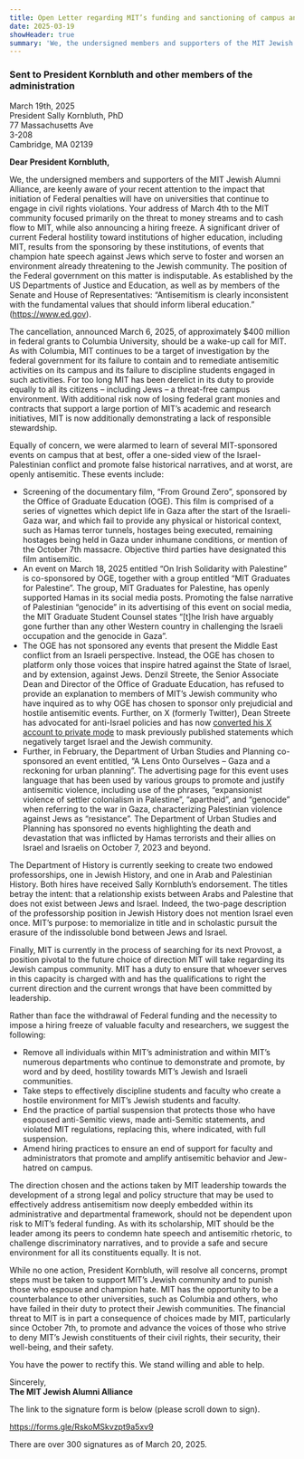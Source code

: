 ```yaml
---
title: Open Letter regarding MIT’s funding and sanctioning of campus antisemitism
date: 2025-03-19
showHeader: true
summary: 'We, the undersigned members and supporters of the MIT Jewish Alumni Alliance, are keenly aware of your recent attention to the impact that initiation of Federal penalties will have on universities that continue to engage in civil rights violations. Your address of March 4th to the MIT community focused primarily on the threat to money streams and to cash flow to MIT, while also announcing a hiring freeze. A significant driver of current Federal hostility toward institutions of higher education, including MIT, results from the sponsoring by these institutions, of events that champion hate speech against Jews which serve to foster and worsen an environment already threatening to the Jewish community. The position of the Federal government on this matter is indisputable. As established by the US Departments of Justice and Education, as well as by members of the Senate and House of Representatives: “Antisemitism is clearly inconsistent with the fundamental values that should inform liberal education.”'
---
```


### Sent to President Kornbluth and other members of the administration

March 19th, 2025\
President Sally Kornbluth, PhD\
77 Massachusetts Ave\
3-208\
Cambridge, MA 02139

**Dear President Kornbluth,**

We, the undersigned members and supporters of the MIT Jewish Alumni Alliance, are keenly aware of your recent attention to the impact that initiation of Federal penalties will have on universities that continue to engage in civil rights violations. Your address of March 4th to the MIT community focused primarily on the threat to money streams and to cash flow to MIT, while also announcing a hiring freeze. A significant driver of current Federal hostility toward institutions of higher education, including MIT, results from the sponsoring by these institutions, of events that champion hate speech against Jews which serve to foster and worsen an environment already threatening to the Jewish community. The position of the Federal government on this matter is indisputable. As established by the US Departments of Justice and Education, as well as by members of the Senate and House of Representatives: “Antisemitism is clearly inconsistent with the fundamental values that should inform liberal education.”
(https://www.ed.gov).

The cancellation, announced March 6, 2025, of approximately $400 million in federal grants to Columbia University, should be a wake-up call for MIT. As with Columbia, MIT continues to be a target of investigation by the federal government for its failure to contain and to remediate antisemitic activities on its campus and its failure to discipline students engaged in such activities. For too long MIT has been derelict in its duty to provide equally to all its citizens – including Jews – a threat-free campus environment. With additional risk now of losing federal grant monies and contracts that support a large portion of MIT’s academic and research initiatives, MIT is now additionally demonstrating a lack of responsible stewardship.

Equally of concern, we were alarmed to learn of several MIT-sponsored events on campus that at best, offer a one-sided view of the Israel-Palestinian conflict and promote false historical narratives, and at worst, are openly antisemitic. These events include:
- Screening of the documentary film, “From Ground Zero”, sponsored by the Office of Graduate Education (OGE). This film is comprised of a series of vignettes which depict life in Gaza after the start of the Israeli-Gaza war, and which fail to provide any physical or historical context, such as Hamas terror tunnels, hostages being executed, remaining hostages being held in Gaza under inhumane conditions, or mention of the October 7th massacre. Objective third parties have designated this film antisemitic.
- An event on March 18, 2025 entitled “On Irish Solidarity with Palestine” is co-sponsored by OGE, together with a group entitled “MIT Graduates for Palestine”. The group, MIT Graduates for Palestine, has openly supported Hamas in its social media posts. Promoting the false narrative of Palestinian “genocide” in its advertising of this event on social media, the MIT Graduate Student Counsel states “[t]he Irish have arguably gone further than any other Western country in challenging the Israeli occupation and the genocide in Gaza”.
- The OGE has not sponsored any events that present the Middle East conflict from an Israeli perspective. Instead, the OGE has chosen to platform only those voices that inspire hatred against the State of Israel, and by extension, against Jews. Denzil Streete, the Senior Associate Dean and Director of the Office of Graduate Education, has refused to provide an explanation to members of MIT’s Jewish community who have inquired as to why OGE has chosen to sponsor only prejudicial and hostile antisemitic
events. Further, on X (formerly Twitter), Dean Streete has advocated for anti-Israel policies and has now [converted his X account to private mode](https://x.com/denstreete) to mask previously published statements which negatively target Israel and the Jewish community.
- Further, in February, the Department of Urban Studies and Planning co-sponsored an event entitled, “A Lens Onto Ourselves – Gaza and a reckoning for urban planning”. The advertising page for this event uses language that has been used by various groups to promote and justify antisemitic violence, including use of the phrases, “expansionist violence of settler colonialism in Palestine”, “apartheid”, and “genocide” when referring to the war in Gaza, characterizing Palestinian violence against Jews as “resistance”. The Department of Urban Studies and Planning has sponsored no events highlighting the death and devastation that was inflicted by Hamas terrorists and their allies on Israel and Israelis on October 7, 2023 and beyond.

The Department of History is currently seeking to create two endowed professorships, one in Jewish History, and one in Arab and Palestinian History. Both hires have received Sally Kornbluth’s endorsement. The titles betray the intent: that a relationship exists between Arabs and Palestine that does not exist between Jews and Israel. Indeed, the two-page description of
the professorship position in Jewish History does not mention Israel even once. MIT’s purpose: to memorialize in title and in scholastic pursuit the erasure of the indissoluble bond between Jews and Israel.

Finally, MIT is currently in the process of searching for its next Provost, a position pivotal to the future choice of direction MIT will take regarding its Jewish campus community. MIT has a duty to ensure that whoever serves in this capacity is charged with and has the qualifications to right the current direction and the current wrongs that have been committed by leadership.

Rather than face the withdrawal of Federal funding and the necessity to impose a hiring freeze of valuable faculty and researchers, we suggest the following:
- Remove all individuals within MIT’s administration and within MIT’s numerous departments who continue to demonstrate and promote, by word and by deed, hostility towards MIT’s Jewish and Israeli communities.
- Take steps to effectively discipline students and faculty who create a hostile environment for MIT’s Jewish students and faculty.
- End the practice of partial suspension that protects those who have espoused anti-Semitic views, made anti-Semitic statements, and violated MIT regulations, replacing this, where indicated, with full suspension.
- Amend hiring practices to ensure an end of support for faculty and administrators that promote and amplify antisemitic behavior and Jew-hatred on campus.

The direction chosen and the actions taken by MIT leadership towards the development of a strong legal and policy structure that may be used to effectively address antisemitism now deeply embedded within its administrative and departmental framework, should not be dependent upon risk to MIT’s federal funding. As with its scholarship, MIT should be the leader
among its peers to condemn hate speech and antisemitic rhetoric, to challenge discriminatory narratives, and to provide a safe and secure environment for all its constituents equally. It is not.

While no one action, President Kornbluth, will resolve all concerns, prompt steps must be taken to support MIT’s Jewish community and to punish those who espouse and champion hate. MIT has the opportunity to be a counterbalance to other universities, such as Columbia and others, who have failed in their duty to protect their Jewish communities. The financial threat to MIT is in part a consequence of choices made by MIT, particularly since October 7th, to promote and advance the voices of those who strive to deny MIT’s Jewish constituents of their civil rights, their security, their well-being, and their safety.

You have the power to rectify this. We stand willing and able to help.

Sincerely,\
**The MIT Jewish Alumni Alliance**

The link to the signature form is below (please scroll down to sign).

https://forms.gle/RskoMSkvzpt9a5xv9

There are over 300 signatures as of March 20, 2025.